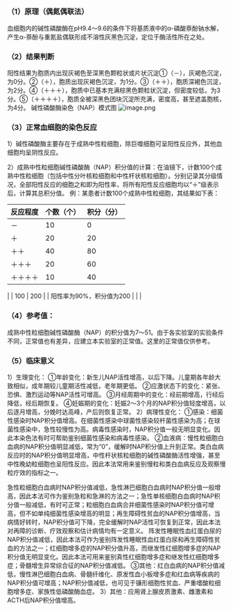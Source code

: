 ## 

### （1）原理（偶氮偶联法）
血细胞内的碱性磷酸酶在pH9.4～9.6的条件下将基质液中的α-磷酸萘酚钠水解，产生α-萘酚与重氮盐偶联形成不溶性灰黑色沉淀，定位于酶活性所在之处。
### （2）结果判断
阳性结果为胞质内出现灰褐色至深黑色颗粒状或片状沉淀①（－），灰褐色沉淀，为0分。②（＋），胞质出现灰褐色沉淀，为1分。③（＋＋），胞质深褐色沉淀，为2分。④（＋＋＋），胞质中已基本充满棕黑色颗粒状沉淀，但密度较低，为3分。⑤（＋＋＋＋），胞质全被深黑色团块沉淀所充满，密度高，甚至遮盖胞核，为4分。
碱性磷酸酶染色（NAP）模式图
![image.png](https://cdn.nlark.com/yuque/0/2022/png/33570603/1666496398015-dd290de6-6d71-473a-b9da-8cca30f30779.png#averageHue=%23a4a8a4&clientId=udc5f8d0d-f80e-4&crop=0&crop=0&crop=1&crop=1&from=paste&id=u1aa3877d&margin=%5Bobject%20Object%5D&name=image.png&originHeight=291&originWidth=513&originalType=url&ratio=1&rotation=0&showTitle=false&size=157487&status=done&style=none&taskId=u80ce09b3-4530-419c-b33b-0166c6da3e1&title=)
### （3）正常血细胞的染色反应
1）碱性磷酸酶主要存在于成熟中性粒细胞，除巨噬细胞可呈阳性反应外，其他血细胞均呈阴性反应。

2）成熟中性粒细胞碱性磷酸酶（NAP）积分值的计算：在油镜下，计数100个成熟中性粒细胞（包括中性分叶核粒细胞和中性杆状核粒细胞）。分别记录其分级情况，全部阳性反应的细胞之和即为阳性率，将所有阳性反应细胞均以“＋”级表示后，计算其总积分值。
例：某患者计数100个成熟中性粒细胞，其结果如下表： 

| 反应程度 | 个数（个） | 积分（分） |
| --- | --- | --- |
| － | 10 | 0 |
| ＋ | 20 | 20 |
| ＋＋ | 40 | 80 |
| ＋＋＋ | 20 | 60 |
| ＋＋＋＋ | 10 | 40 |
| 
 | 100 | 200 |
| 阳性率为90%，积分值为200 | 
 | 
 |

### （4）参考值：
成熟中性粒细胞碱性磷酸酶（NAP）的积分值为7～51。由于各实验室的实验条件不同，正常值也有差异，应建立本实验室的正常值。这里的正常值仅供参考。
### （5）临床意义
1）生理变化：
①年龄变化：新生儿NAP活性增高，以后下降。儿童期各年龄大致相似，成年期较儿童期活性减低，老年期更低。
②应激状态下的变化：紧张、恐惧、激烈运动等NAP活性可增高。
③月经周期中的变化：经前期增高，行经后降低，经后期恢复。
④妊娠期的变化：妊娠2～3个月的NAP积分值轻度增高，以后逐月增高，分娩时达高峰，产后则恢复正常。
2）病理性变化：
①感染：细菌性感染时NAP积分值增高。在细菌性感染中球菌性感染较杆菌性感染为高；在球菌性感染中，急性较慢性为高。病毒性感染时，NAP积分值一般无明显变化。因此本染色法有时可帮助鉴别细菌性感染和病毒性感染。
②血液病：慢性粒细胞白血病的NAP积分值明显减低，常为“0”，缓解时NAP积分值上升到正常。类白血病反应时的NAP积分值明显增高，中性杆状核粒细胞的碱性磷酸酶活性增强，甚至中性晚幼粒细胞也呈阳性反应。因此本法常用来鉴别慢粒和类白血病反应及观察慢粒疗效的指标之一。 

急性粒细胞白血病时NAP积分值减低，急性淋巴细胞白血病时NAP积分值一般增高，因此本法可作为鉴别急粒和急淋的方法之一；急性单核细胞白血病时NAP积分值一般减低，有时可正常；粒细胞白血病合并细菌性感染时NAP积分值可增高，但不如单纯细菌性感染增高的明显；再生障碍性贫血的NAP积分值增高，当病情好转时，NAP积分值可下降，完全缓解时NAP活性可恢复到正常，因此本法对再障的诊断、疗效观察和估计病情均有一定意义。 
阵发性睡眠性血红蛋白尿的NAP积分值减低，因此本法可作为鉴别阵发性睡眠性血红蛋白尿和再生障碍性贫血的方法之一；红细胞增多症的NAP积分值升高，而继发性红细胞增多症的NAP积分值无明显变化。因此本法可用来鉴别真性红细胞增多症和继发性红细胞增多症；骨髓增生异常综合征的NAP积分值减低。
③其他：红白血病的NAP积分值减低，慢性淋巴细胞白血病、骨髓纤维化、原发性血小板增多症和红血病等疾病的NAP积分值可增高；NAP积分值减低，也可见于镰形细胞性贫血、严重嗜酸粒细胞增多症、家族性低磷酸酶血症。
3）其他：应用肾上腺皮质激素、雌激素和ACTH后NAP积分值增高。
